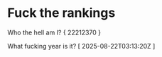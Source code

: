 # Fuck the rankings

Who the hell am I?
{ 22212370 }

What fucking year is it?
[ 2025-08-22T03:13:20Z ]

